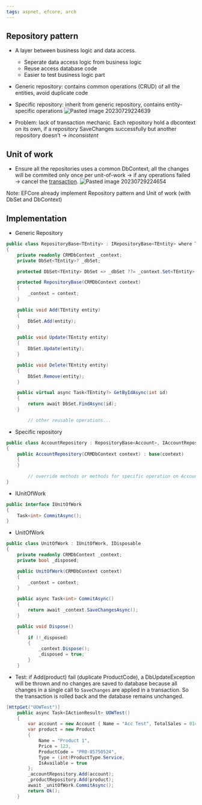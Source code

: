 ```yaml
---
tags: aspnet, efcore, arch 
---
```

## Repository pattern

- A layer between business logic and data access.
    - Seperate data access logic from business logic
    - Reuse access database code
    - Easier to test business logic part
- Generic repository: contains common operations (CRUD) of all the entities, avoid duplicate code
- Specific repository: inherit  from generic repository, contains entity-specific operations
![Pasted image 20230729224639](Pasted%20image%2020230729224639.png)

- Problem: lack of transaction mechanic. Each repository hold a dbcontext on its own, if a repository SaveChanges successfully but another repository doesn’t → _inconsistent_

## Unit of work

- Ensure all the repositories uses a common DbContext, all the changes will be commited only once per unit-of-work → if any operations failed → cancel the [transaction](Transaction.md).
![Pasted image 20230729224654](Pasted%20image%2020230729224654.png)

Note: EFCore already implement Repository pattern and Unit of work (with DbSet and DbContext)

## Implementation

- Generic Repository

```csharp
public class RepositoryBase<TEntity> : IRepositoryBase<TEntity> where TEntity : class
{
    private readonly CRMDbContext _context;
    private DbSet<TEntity>? _dbSet;

    protected DbSet<TEntity> DbSet => _dbSet ??= _context.Set<TEntity>();

    protected RepositoryBase(CRMDbContext context)
    {
        _context = context;
    }

    public void Add(TEntity entity)
    {
        DbSet.Add(entity);
    }

    public void Update(TEntity entity)
    {
        DbSet.Update(entity);
    }

    public void Delete(TEntity entity)
    {
        DbSet.Remove(entity);
    }

    public virtual async Task<TEntity?> GetByIdAsync(int id)
    {
        return await DbSet.FindAsync(id);
    }

		// other reusable operations...
```

- Specific repository

```csharp
public class AccountRepository : RepositoryBase<Account>, IAccountRepository
{
    public AccountRepository(CRMDbContext context) : base(context)
    {
    }
		
		// override methods or methods for specific operation on Account
}

```

- IUnitOfWork

```csharp
public interface IUnitOfWork
{
    Task<int> CommitAsync();    
}
```

- UnitOfWork

```csharp
public class UnitOfWork : IUnitOfWork, IDisposable
{
    private readonly CRMDbContext _context;
    private bool _disposed;

    public UnitOfWork(CRMDbContext context)
    {
        _context = context;
    }

    public async Task<int> CommitAsync()
    {
        return await _context.SaveChangesAsync();
    }

    public void Dispose()
    {
        if (!_disposed)
        {
            _context.Dispose();
            _disposed = true;
        }
    }
```

- Test: if Add(product) fail (duplicate ProductCode), a DbUpdateException will be thrown and no changes are saved to database because all changes in a single call to `SaveChanges` are applied in a transaction. So the transaction is rolled back and the database remains unchanged.

```csharp
[HttpGet("UOWTest")]
    public async Task<IActionResult> UOWTest()
    {
        var account = new Account { Name = "Acc Test", TotalSales = 814 };
        var product = new Product
        {
            Name = "Product 1",
            Price = 123,
            ProductCode = "PRO-85750524",
            Type = (int)ProductType.Service,
            IsAvailable = true
        };
        _accountRepository.Add(account);
        _productRepository.Add(product);
        await _unitOfWork.CommitAsync();
        return Ok();
    }
```


